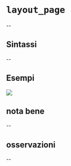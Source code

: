 # `layout_page`

--

## Sintassi

--

## Esempi

![](/img/variabili/layout_page/layout_page1.png)

## nota bene

--

## osservazioni

--